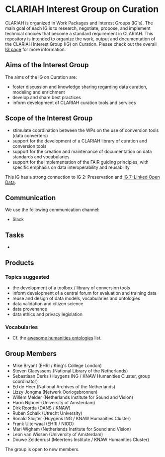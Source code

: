 # CLARIAH Interest Group on Curation

CLARIAH is organized in Work Packages and Interest Groups (IG's). The main goal of each IG is to research, negotiate, propose, and implement technical choices that become a standard requirement in CLARIAH. This repository is intended to organize the work, output and documentation of the CLARIAH Interest Group (IG) on Curation. Please check out the overall [IG page](https://github.com/clariah/ig/) for more information.

## Aims of the Interest Group

The aims of the IG on Curation are:
- foster discussion and knowledge sharing regarding data curation, modeling and enrichment
- develop and share best practices
- inform development of CLARIAH curation tools and services

## Scope of the Interest Group

- stimulate coordination between the WPs on the use of conversion tools (data converters) 
- support for the development of a CLARIAH library of curation and conversion tools
- support for the creation and maintenance of documentation on data standards and vocabularies
- support for the implementation of the FAIR guiding principles, with specific emphasis on data interoperability and reusability

This IG has a strong connection to IG 2: Preservation and [IG 7: Linked Open Data](https://github.com/CLARIAH/IG-LOD).

## Communication

We use the following communication channel:
- Slack

## Tasks
-

## Products

### Topics suggested
-  the development of a toolbox / library of conversion tools
-  inform development of a central forum for evaluation and training data
-  reuse and design of data models, vocabularies and ontologies
-  data validation and citizen science
-  data provenance
-  data ethics and privacy legislation

### Vocabularies
- Cf. the [awesome humanities ontologies](https://github.com/CLARIAH/awesome-humanities-ontologies) list.

## Group Members
- Mike Bryant (EHRI / King's College London)
- Steven Claeyssens (National Library of the Netherlands)
- Sebastiaan Derks (Huygens ING / KNAW Humanities Cluster, group coordinator)
- Ed de Heer (National Archives of the Netherlands)
- Lizzy Jongma (Netwerk Oorlogsbronnen)
- Willem Melder (Netherlands Institute for Sound and Vision)
- Harm Nijboer (University of Amsterdam)
- Dirk Roorda (DANS / KNAW)
- Ruben Schalk (Utrecht University)
- Ronald Sluijter (Huygens ING / KNAW Humanities Cluster)
- Frank Uiterwaal (EHRI / NIOD)
- Mari Wigham (Netherlands Institute for Sound and Vision)
- Leon van Wissen (University of Amsterdam)
- Douwe Zeldenrust (Meertens Institute / KNAW Humanities Cluster)

The group is open to new members. 


